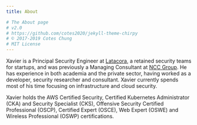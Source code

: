 ```yaml
---
title: About

# The About page
# v2.0
# https://github.com/cotes2020/jekyll-theme-chirpy
# © 2017-2019 Cotes Chung
# MIT License
---
```


Xavier is a Principal Security Engineer at [Latacora](https://latacora.com), a retained security teams for startups, and was previously a Managing Consultant at [NCC Group](https://nccgroup.com). He has experience in both academia and the private sector, having worked as a developer, security researcher and consultant. Xavier currently spends most of his time focusing on infrastructure and cloud security.

Xavier holds the AWS Certified Security, Certified Kubernetes Administrator (CKA) and Security Specialist (CKS), Offensive Security Certified Professional (OSCP), Certified Expert (OSCE), Web Expert (OSWE) and Wireless Professional (OSWP) certifications.